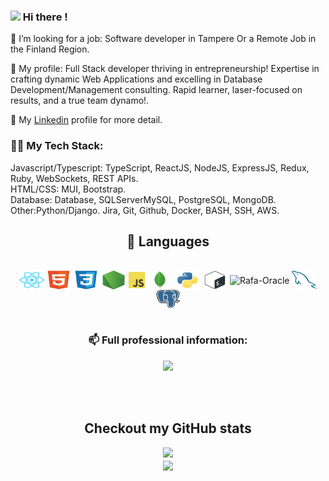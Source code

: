 ### <img width='25' src="https://media.giphy.com/media/hvRJCLFzcasrR4ia7z/giphy.gif"> Hi there !

<!--
**ms606/ms606** is a ✨ _special_ ✨ repository because its `README.md` (this file) appears on your GitHub profile.

Here are some ideas to get you started:

🎯 I’m looking for a job: Full Stack Software developer Job.

-->

🎯 I’m looking for a job: Software developer in Tampere Or a Remote Job in the Finland Region. <br>

👤 My profile:  Full Stack developer thriving in entrepreneurship! Expertise in crafting dynamic Web Applications and excelling in Database Development/Management consulting. Rapid learner, laser-focused on results, and a true team dynamo!.

📄 My [Linkedin](http://www.linkedin.com/in/mufaddal-ms) profile for more detail.

### 👨‍💻  My Tech Stack: <br>
Javascript/Typescript: TypeScript, ReactJS, NodeJS, ExpressJS, Redux, Ruby, WebSockets, REST APIs. <br>
HTML/CSS: MUI, Bootstrap. <br>
Database: Database, SQLServerMySQL, PostgreSQL, MongoDB. <br>
Other:Python/Django. Jira, Git, Github, Docker, BASH, SSH, AWS. <br>


<h2 align="center">🚀 Languages</h2> 
<div align="center" style="display: inline_block" ><br>
 <img align="center" alt="Rafa-React" height="30px" width="40px" src="https://raw.githubusercontent.com/devicons/devicon/master/icons/react/react-original.svg">
  <img align="center" alt="Rafa-HTML" height="30px" width="40px" src="https://raw.githubusercontent.com/devicons/devicon/master/icons/html5/html5-original.svg">
   <img align="center" alt="Rafa-CSS3" height="30px" width="40px" src="https://raw.githubusercontent.com/devicons/devicon/master/icons/css3/css3-original.svg">
  <img align="center" alt="nodejs" height="30px" width="40px" src="https://raw.githubusercontent.com/devicons/devicon/master/icons/nodejs/nodejs-original.svg">
  <img align="center" alt="javascript" width="26px" src="https://raw.githubusercontent.com/github/explore/80688e429a7d4ef2fca1e82350fe8e3517d3494d/topics/javascript/javascript.png">

  <img align="center" alt="mongodb" height="30px" width="40px" src="https://raw.githubusercontent.com/devicons/devicon/master/icons/mongodb/mongodb-original.svg">
  
  <img align="center" alt="Rafa-Python" height="30px" width="40px" src="https://raw.githubusercontent.com/devicons/devicon/master/icons/python/python-original.svg">
  
  <img align="center" alt="Rafa-Bash" height="30px" width="40px" src="https://raw.githubusercontent.com/devicons/devicon/master/icons/bash/bash-original.svg">
  
  <img align="center" alt="Rafa-Oracle" height="30px" width="40px" src="https://cdn.jsdelivr.net/gh/devicons/devicon/icons/oracle/oracle-original.svg" />
  <img align="center" alt="mysql" height="30px" width="40px" src="https://raw.githubusercontent.com/devicons/devicon/master/icons/mysql/mysql-original.svg">
  <img align="center" alt="postgresql" height="30px" width="40px" src="https://raw.githubusercontent.com/devicons/devicon/master/icons/postgresql/postgresql-original.svg">

<br />
<br />

### 📫 Full professional information:
<a href='https://www.linkedin.com/in/mufaddal-ms/'><img heigth='50' src='https://img.shields.io/badge/LinkedIn-0077B5?style=for-the-badge&logo=linkedin&logoColor=white'></a>

<br />
<br />
<div align="center" style="display: inline_block">
  <h2>Checkout my GitHub stats</h2> 
  <img src="https://media.giphy.com/media/VgCDAzcKvsR6OM0uWg/giphy.gif" width="50">
</div>

<div align="center">
  <a href="https://github.com/anuraghazra/github-readme-stats">
    <img align="center"  height="150em" src="https://github-readme-stats.vercel.app/api?username=ms606&show_icons=true&theme=dracula&count_private=true" />
  </a>
</div>    
<br>
